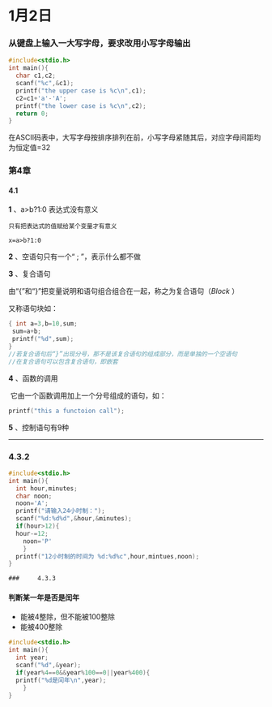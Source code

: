# 1月2日

### 从键盘上输入一大写字母，要求改用小写字母输出

```c
#include<stdio.h>
int main(){
  char c1,c2;
  scanf("%c",&c1);
  printf("the upper case is %c\n",c1);
  c2=c1+'a'-'A';
  printf("the lower case is %c\n",c2);
  return 0;
}
```

在ASCII码表中，大写字母按排序排列在前，小写字母紧随其后，对应字母间距均为恒定值=32

### 第4章

####       4.1

**1** 、a>b?1:0  表达式没有意义

   	只有把表达式的值赋给某个变量才有意义

 	x=a>b?1:0

**2** 、空语句只有一个“ ; ”，表示什么都不做

**3** 、复合语句

​      	由“{”和“}”把变量说明和语句组合组合在一起，称之为复合语句（*Block* ）

又称语句块如：

```c
{ int a=3,b=10,sum;
 sum=a+b;
 printf("%d",sum);
}
//若复合语句后“}”出现分号，那不是该复合语句的组成部分，而是单独的一个空语句
//在复合语句可以包含复合语句，即嵌套
```



**4** 、函数的调用

​      	它由一个函数调用加上一个分号组成的语句，如：

```c
printf("this a functoion call");
```

**5** 、控制语句有9种

---



 

### 	4.3.2

```c
#include<stdio.h>
int main(){
  int hour,minutes;
  char noon;
  noon='A';
  printf("请输入24小时制：");
  scanf("%d:%d%d",&hour,&minutes);
  if(hour>12){
  hour-=12;
    noon='P'
	}
  printf("12小时制的时间为 %d:%d%c",hour,mintues,noon);
}
```



	### 	4.3.3

#### 判断某一年是否是闰年

- 能被4整除，但不能被100整除
- 能被400整除

```c
#include<stdio.h>
int main(){
  int year;
  scanf("%d",&year);
  if(year%4==0&&year%100==0||year%400){
  printf("%d是闰年\n",year);
	}
}
```





